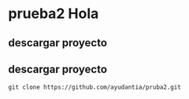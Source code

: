# prueba2 Hola

## descargar proyecto
## descargar proyecto

```
git clone https://github.com/ayudantia/pruba2.git
```
